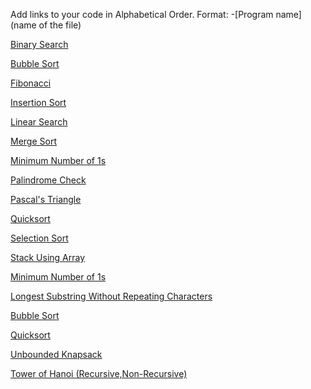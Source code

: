 Add links to your code in Alphabetical Order.
Format: -[Program name](name of the file)

[Binary Search](binary_search.js)

[Bubble Sort](bubble_sort.js)

[Fibonacci](fibonacci.js)

[Insertion Sort](insertion_sort.js)

[Linear Search](linear_search.js)

[Merge Sort](Merge_Sort.js)

[Minimum Number of 1s](./min_number_of_1.js)

[Palindrome Check](Check_Palindrome.js)

[Pascal's Triangle](pascals_triangle.js)

[Quicksort](quicksort.js)

[Selection Sort](selection_sort.js)

[Stack Using Array](stack_using_array.js)

[Minimum Number of 1s](./min_number_of_1.js)

[Longest Substring Without Repeating Characters](longest_substring_without_repeating_characters.js)

[Bubble Sort](bubble_sort.js)

[Quicksort](quicksort.js)

[Unbounded Knapsack](unbounded_knapsack.js)

[Tower of Hanoi (Recursive,Non-Recursive)](tower_of_hanoi_recursive.js)
